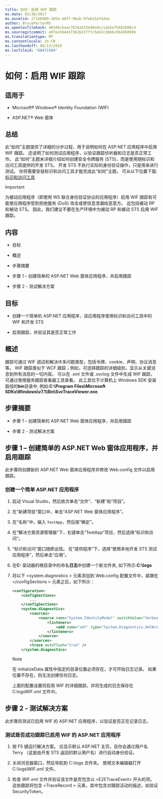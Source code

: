 ```yaml
---
title: 如何：启用 WIF 跟踪
ms.date: 03/30/2017
ms.assetid: 271b6889-3454-46ff-96ab-9feb15e742ee
author: BrucePerlerMS
ms.openlocfilehash: 40349c5aac7634a515b40a9cc1ab5e75492600c4
ms.sourcegitcommit: a97ecb94437362b21fffc5eb3c38b6c0b4368999
ms.translationtype: MT
ms.contentlocale: zh-CN
ms.lasthandoff: 08/13/2019
ms.locfileid: "68971509"
---
```

# <a name="how-to-enable-wif-tracing"></a>如何：启用 WIF 跟踪

## <a name="applies-to"></a>适用于

- Microsoft® Windows® Identity Foundation (WIF)

- ASP.NET® Web 窗体

## <a name="summary"></a>总结

此“如何”主题提供了详细的分步过程，用于说明如何在 ASP.NET 应用程序中启用 WIF 跟踪。 还说明了如何测试应用程序，以验证跟踪侦听器和日志是否正常工作。 此“如何”主题未详细介绍如何创建安全令牌服务 (STS)，而是使用随标识和访问工具提供的开发 STS。 开发 STS 不执行实际的身份验证操作，只是用来进行测试。 你将需要安装标识和访问工具才能完成此“如何”主题。 可从以下位置下载:[标识和访问工具](https://go.microsoft.com/fwlink/?LinkID=245849)

> [!IMPORTANT]
> 为被动应用程序（即使用 WS 联合身份验证协议的应用程序）启用 WIF 跟踪有可能使应用程序受到拒绝服务 (DoS) 攻击或使信息泄漏给恶意方。 这包括被动 RP 和被动 STS。 因此，我们建议不要在生产环境中为被动 RP 和被动 STS 启用 WIF 跟踪。

## <a name="contents"></a>内容

- 目标

- 概述

- 步骤摘要

- 步骤 1 – 创建简单的 ASP.NET Web 窗体应用程序，并启用跟踪

- 步骤 2 - 测试解决方案

## <a name="objectives"></a>目标

- 创建一个简单的 ASP.NET 应用程序，该应用程序使用标识和访问工具中的 WIF 和开发 STS

- 启用跟踪，并验证其是否正常工作

## <a name="overview"></a>概述

跟踪可通过 WIF 调试和解决许多问题类型，包括令牌、cookie、声明、协议消息等。 WIF 跟踪类似于 WCF 跟踪；例如，可选择跟踪的详细级别，显示从关键消息到所有消息的一切内容。 可以在 .xml 文件或 .svclog 文件中生成 WIF 跟踪，可通过使用服务跟踪查看器工具查看。 此工具位于计算机上 Windows SDK 安装路径的**bin**目录中, 例如:**C:\Program Files\Microsoft SDKs\Windows\v7.1\Bin\SvcTraceViewer.exe**.

## <a name="summary-of-steps"></a>步骤摘要

- 步骤 1 – 创建简单的 ASP.NET Web 窗体应用程序，并启用跟踪

- 步骤 2 - 测试解决方案

## <a name="step-1--create-a-simple-aspnet-web-forms-application-and-enable-tracing"></a>步骤 1 – 创建简单的 ASP.NET Web 窗体应用程序，并启用跟踪

此步骤将创建新的 ASP.NET Web 窗体应用程序并修改 Web.config 文件以启用跟踪。

### <a name="to-create-a-simple-aspnet-application"></a>创建一个简单 ASP.NET 应用程序

1. 启动 Visual Studio，然后依次单击“文件”、“新建”和“项目”。

2. 在“新建项目”窗口中，单击“ASP.NET Web 窗体应用程序”。

3. 在“名称”中，输入 `TestApp`，然后按“确定”。

4. 在“解决方案资源管理器”下，右键单击“TestApp”项目，然后选择“标识和访问”。

5. “标识和访问”窗口随即出现。 在“提供程序”下，选择“使用本地开发 STS 测试应用程序”，然后单击“应用”。

6. 在**C:** 驱动器的根目录中的命名**日志**中创建一个新文件夹, 如下所示:**C:\logs**

7. 将以下 \<system.diagnostics > 元素添加到 Web.config 配置文件中，紧跟在 \</configSections > 元素之后，如下所示：

    ```xml
    <configuration>
        <configSections>
            ...
        </configSections>
        <system.diagnostics>
            <sources>
                <source name="System.IdentityModel" switchValue="Verbose">
                    <listeners>
                        <add name="xml" type="System.Diagnostics.XmlWriterTraceListener" initializeData="C:\logs\WIF.xml" />
                    </listeners>
                </source>
            </sources>
            <trace autoflush="true" />
        </system.diagnostics>
    ```

    > [!NOTE]
    > 在 initializeData 属性中指定的目录位置必须存在，才可开始日志记录。 如果位置不存在，则无法创建任何日志。

     上面的配置设置将启用 WIF 的详细跟踪，并将生成的日志保存在 C:logsWIF.xml 文件中。

## <a name="step-2--test-your-solution"></a>步骤 2 - 测试解决方案

此步骤将测试已启用 WIF 的 ASP.NET 应用程序，以验证是否正在记录日志。

### <a name="to-test-your-wif-enabled-aspnet-application-for-successful-tracing"></a>测试是否成功跟踪已启用 WIF 的 ASP.NET 应用程序

1. 按 F5 键运行解决方案。 应显示默认 ASP.NET 主页，且你会通过用户名 Terry （这是由开发 STS 返回的默认用户名）进行自动身份验证。

2. 关闭浏览器窗口，然后导航到 C:\logs 文件夹。 使用文本编辑器打开 C:\logs\WIF.xml 文件。

3. 检查 WIF.xml 文件并验证该文件是否包含以 \<E2ETraceEvent> 开头的项。 这些跟踪将包含 \<TraceRecord > 元素，其中包含对跟踪活动的描述，如验证 SecurityToken。
